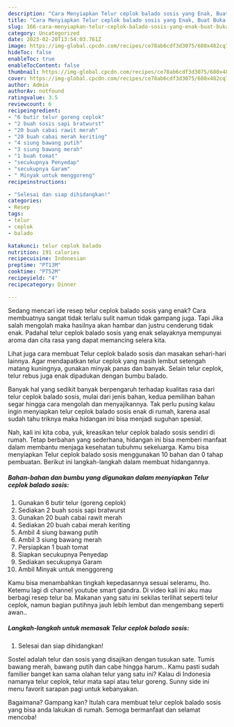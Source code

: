 ```yaml
---
description: "Cara Menyiapkan Telur ceplok balado sosis yang Enak, Buat Buka Puasa Enak"
title: "Cara Menyiapkan Telur ceplok balado sosis yang Enak, Buat Buka Puasa Enak"
slug: 166-cara-menyiapkan-telur-ceplok-balado-sosis-yang-enak-buat-buka-puasa-enak
category: Uncategorized
date: 2023-02-20T13:54:03.761Z
image: https://img-global.cpcdn.com/recipes/ce78ab6cdf3d3075/680x482cq70/telur-ceplok-balado-sosis-foto-resep-utama.jpg
hideToc: false
enableToc: true
enableTocContent: false
thumbnail: https://img-global.cpcdn.com/recipes/ce78ab6cdf3d3075/680x482cq70/telur-ceplok-balado-sosis-foto-resep-utama.jpg
cover: https://img-global.cpcdn.com/recipes/ce78ab6cdf3d3075/680x482cq70/telur-ceplok-balado-sosis-foto-resep-utama.jpg
author: Admin
authorAv: notfound
ratingvalue: 3.5
reviewcount: 6
recipeingredient:
- "6 butir telur goreng ceplok"
- "2 buah sosis sapi bratwurst"
- "20 buah cabai rawit merah"
- "20 buah cabai merah keriting"
- "4 siung bawang putih"
- "3 siung bawang merah"
- "1 buah tomat"
- "secukupnya Penyedap"
- "secukupnya Garam"
- " Minyak untuk menggoreng"
recipeinstructions:

- "Selesai dan siap dihidangkan!"
categories:
- Resep
tags:
- telur
- ceplok
- balado

katakunci: telur ceplok balado 
nutrition: 191 calories
recipecuisine: Indonesian
preptime: "PT13M"
cooktime: "PT52M"
recipeyield: "4"
recipecategory: Dinner

---
```



Sedang mencari ide resep telur ceplok balado sosis yang enak? Cara membuatnya sangat tidak terlalu sulit namun tidak gampang juga. Tapi Jika salah mengolah maka hasilnya akan hambar dan justru cenderung tidak enak. Padahal telur ceplok balado sosis yang enak selayaknya mempunyai aroma dan cita rasa yang dapat memancing selera kita.


Lihat juga cara membuat Telur ceplok balado sosis dan masakan sehari-hari lainnya. Agar mendapatkan telur ceplok yang masih lembut setengah matang kuningnya, gunakan minyak panas dan banyak. Selain telur ceplok, telur rebus juga enak dipadukan dengan bumbu balado.

Banyak hal yang sedikit banyak berpengaruh terhadap kualitas rasa dari telur ceplok balado sosis, mulai dari jenis bahan, kedua pemilihan bahan segar hingga cara mengolah dan menyajikannya. Tak perlu pusing kalau ingin menyiapkan telur ceplok balado sosis enak di rumah, karena asal sudah tahu triknya maka hidangan ini bisa menjadi suguhan spesial.


Nah, kali ini kita coba, yuk, kreasikan telur ceplok balado sosis sendiri di rumah. Tetap berbahan yang sederhana, hidangan ini bisa memberi manfaat dalam membantu menjaga kesehatan tubuhmu sekeluarga. Kamu bisa menyiapkan Telur ceplok balado sosis menggunakan 10 bahan dan 0 tahap pembuatan. Berikut ini langkah-langkah dalam membuat hidangannya.

<!--inarticleads1-->

##### Bahan-bahan dan bumbu yang digunakan dalam menyiapkan Telur ceplok balado sosis:

1. Gunakan 6 butir telur (goreng ceplok)
1. Sediakan 2 buah sosis sapi bratwurst
1. Gunakan 20 buah cabai rawit merah
1. Sediakan 20 buah cabai merah keriting
1. Ambil 4 siung bawang putih
1. Ambil 3 siung bawang merah
1. Persiapkan 1 buah tomat
1. Siapkan secukupnya Penyedap
1. Sediakan secukupnya Garam
1. Ambil  Minyak untuk menggoreng


Kamu bisa menambahkan tingkah kepedasannya sesuai seleramu, lho. Ketemu lagi di channel youtube smart giandra. Di video kali ini aku mau berbagi resep telur ba. Makanan yang satu ini sekilas terlihat seperti telur ceplok, namun bagian putihnya jauh lebih lembut dan mengembang seperti awan.. 

<!--inarticleads2-->

##### Langkah-langkah untuk memasak Telur ceplok balado sosis:


1. Selesai dan siap dihidangkan!

Sostel adalah telur dan sosis yang disajikan dengan tusukan sate. Tumis bawang merah, bawang putih dan cabe hingga harum.. Kamu pasti sudah familier banget kan sama olahan telur yang satu ini? Kalau di Indonesia namanya telur ceplok, telur mata sapi atau telur goreng. Sunny side ini menu favorit sarapan pagi untuk kebanyakan. 

Bagaimana? Gampang kan? Itulah cara membuat telur ceplok balado sosis yang bisa anda lakukan di rumah. Semoga bermanfaat dan selamat mencoba!
